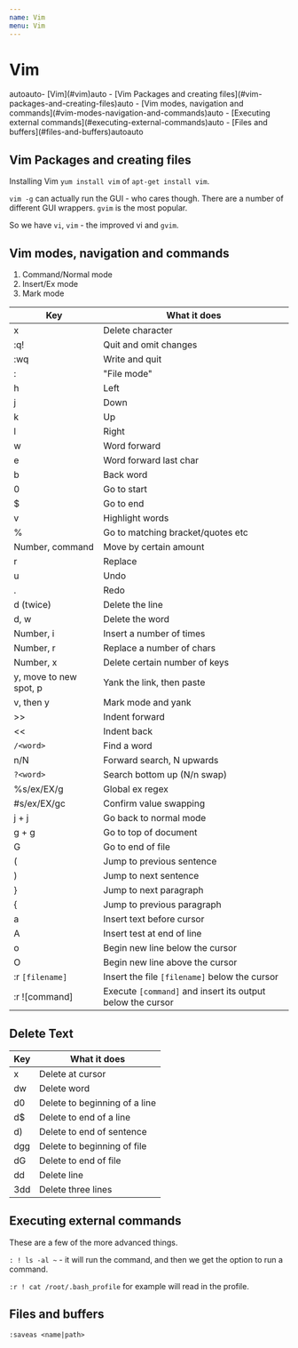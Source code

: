 ```yaml
---
name: Vim
menu: Vim 
---
```

# Vim

<!-- TOC -->autoauto- [Vim](#vim)auto    - [Vim Packages and creating files](#vim-packages-and-creating-files)auto    - [Vim modes, navigation and commands](#vim-modes-navigation-and-commands)auto    - [Executing external commands](#executing-external-commands)auto    - [Files and buffers](#files-and-buffers)autoauto<!-- /TOC -->

## Vim Packages and creating files

Installing Vim `yum install vim` of `apt-get install vim`.

`vim -g` can actually run the GUI - who cares though. There are a number of different GUI wrappers. `gvim` is the most popular.

So we have `vi`, `vim` - the improved vi and `gvim`.

## Vim modes, navigation and commands

1.  Command/Normal mode
2.  Insert/Ex mode
3.  Mark mode

| Key                    | What it does                                               |
| ---------------------- | ---------------------------------------------------------- |
| x                      | Delete character                                           |
| :q!                    | Quit and omit changes                                      |
| :wq                    | Write and quit                                             |
| :                      | "File mode"                                                |
| h                      | Left                                                       |
| j                      | Down                                                       |
| k                      | Up                                                         |
| l                      | Right                                                      |
| w                      | Word forward                                               |
| e                      | Word forward last char                                     |
| b                      | Back word                                                  |
| 0                      | Go to start                                                |
| $                      | Go to end                                                  |
| v                      | Highlight words                                            |
| %                      | Go to matching bracket/quotes etc                          |
| Number, command        | Move by certain amount                                     |
| r                      | Replace                                                    |
| u                      | Undo                                                       |
| .                      | Redo                                                       |
| d (twice)              | Delete the line                                            |
| d, w                   | Delete the word                                            |
| Number, i              | Insert a number of times                                   |
| Number, r              | Replace a number of chars                                  |
| Number, x              | Delete certain number of keys                              |
| y, move to new spot, p | Yank the link, then paste                                  |
| v, then y              | Mark mode and yank                                         |
| >>                     | Indent forward                                             |
| <<                     | Indent back                                                |
| `/<word>`              | Find a word                                                |
| n/N                    | Forward search, N upwards                                  |
| `?<word>`              | Search bottom up (N/n swap)                                |
| %s/ex/EX/g             | Global ex regex                                            |
| #s/ex/EX/gc            | Confirm value swapping                                     |
| j + j                  | Go back to normal mode                                     |
| g + g                  | Go to top of document                                      |
| G                      | Go to end of file                                          |
| (                      | Jump to previous sentence                                  |
| )                      | Jump to next sentence                                      |
| }                      | Jump to next paragraph                                     |
| {                      | Jump to previous paragraph                                 |
| a                      | Insert text before cursor                                  |
| A                      | Insert test at end of line                                 |
| o                      | Begin new line below the cursor                            |
| O                      | Begin new line above the cursor                            |
| :r `[filename]`        | Insert the file `[filename]` below the cursor              |
| :r ![command]          | Execute `[command]` and insert its output below the cursor |

## Delete Text

| Key | What it does                  |
| --- | ----------------------------- |
| x   | Delete at cursor              |
| dw  | Delete word                   |
| d0  | Delete to beginning of a line |
| d$  | Delete to end of a line       |
| d)  | Delete to end of sentence     |
| dgg | Delete to beginning of file   |
| dG  | Delete to end of file         |
| dd  | Delete line                   |
| 3dd | Delete three lines            |

## Executing external commands

These are a few of the more advanced things.

`: ! ls -al ~` - it will run the command, and then we get the option to run a command.

`:r ! cat /root/.bash_profile` for example will read in the profile.

## Files and buffers

`:saveas <name|path>`
